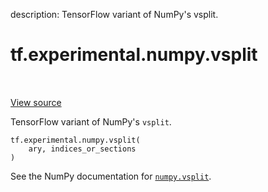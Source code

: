 description: TensorFlow variant of NumPy's vsplit.

<div itemscope itemtype="http://developers.google.com/ReferenceObject">
<meta itemprop="name" content="tf.experimental.numpy.vsplit" />
<meta itemprop="path" content="Stable" />
</div>

# tf.experimental.numpy.vsplit

<!-- Insert buttons and diff -->

<table class="tfo-notebook-buttons tfo-api nocontent" align="left">

</table>

<a target="_blank" class="external" href="/code/stable/tensorflow/python/ops/numpy_ops/np_array_ops.py">View source</a>



TensorFlow variant of NumPy's `vsplit`.


<pre class="devsite-click-to-copy prettyprint lang-py tfo-signature-link">
<code>tf.experimental.numpy.vsplit(
    ary, indices_or_sections
)
</code></pre>



<!-- Placeholder for "Used in" -->

See the NumPy documentation for [`numpy.vsplit`](https://numpy.org/doc/stable/reference/generated/numpy.vsplit.html).
